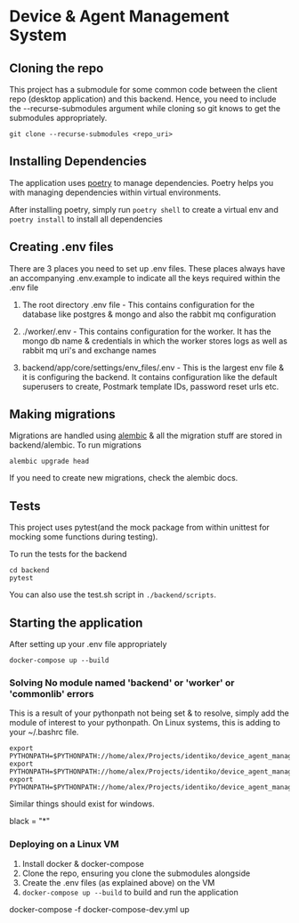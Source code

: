# Device & Agent Management System

## Cloning the repo
This project has a submodule for some common code between the client repo (desktop application) and this backend. Hence, you need to include the --recurse-submodules argument while cloning so git knows to get the submodules appropriately.

```
git clone --recurse-submodules <repo_uri>
```

## Installing Dependencies
The application uses [poetry](https:/python-poetry.org/) to manage dependencies.
Poetry helps you with managing dependencies within virtual environments.

After installing poetry, simply run `poetry shell` to create a virtual env and `poetry install` to install all dependencies

## Creating .env files
There are 3 places you need to set up .env files. These places always have an accompanying .env.example to indicate all the keys required within the .env file

1. The root directory .env file - This contains configuration for the database like postgres & mongo and also the rabbit mq configuration

2. ./worker/.env - This contains configuration for the worker. It has the mongo db name & credentials in which the worker stores logs as well as rabbit mq uri's and exchange names

3. backend/app/core/settings/env_files/.env - This is the largest env file & it is configuring the backend. It contains configuration like the default superusers to create, Postmark template IDs, password reset urls etc.

## Making migrations
Migrations are handled using [alembic](https://alembic.sqlalchemy.org/en/latest/) & all the migration stuff are stored in backend/alembic.
To run migrations
```
alembic upgrade head
```
If you need to create new migrations, check the alembic docs.

## Tests
This project uses pytest(and the mock package from within unittest for mocking some functions during testing).

To run the tests for the backend
```
cd backend
pytest
```
You can also use the test.sh script in `./backend/scripts`.


## Starting the application

After setting up your .env file appropriately
```
docker-compose up --build
```

### Solving No module named 'backend' or 'worker' or 'commonlib' errors
This is a result of your pythonpath not being set & to resolve, simply add the module of interest to your pythonpath.
On Linux systems, this is adding to your ~/.bashrc file.
```
export PYTHONPATH=$PYTHONPATH://home/alex/Projects/identiko/device_agent_management_server/backend
export PYTHONPATH=$PYTHONPATH://home/alex/Projects/identiko/device_agent_management_server/worker
export PYTHONPATH=$PYTHONPATH://home/alex/Projects/identiko/device_agent_management_server/commonlib
```
Similar things should exist for windows.

black = "*"

### Deploying on a Linux VM
1. Install docker & docker-compose
2. Clone the repo, ensuring you clone the submodules alongside
3. Create the .env files (as explained above) on the VM
4. `docker-compose up --build` to build and run the application


docker-compose -f docker-compose-dev.yml up


